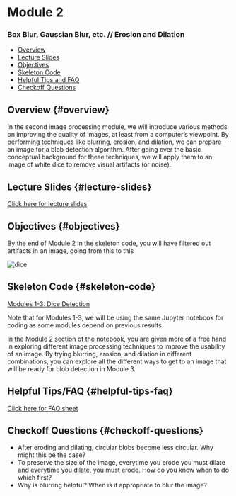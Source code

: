 # Module 2

### Box Blur, Gaussian Blur, etc. // Erosion and Dilation

- [Overview](#overview)
- [Lecture Slides](#lecture-slides)
- [Objectives](#objectives)
- [Skeleton Code](#skeleton-code)
- [Helpful Tips and FAQ](#helpful-tips-faq)
- [Checkoff Questions](#checkoff-questions)

## Overview {#overview}

In the second image processing module, we will introduce various methods on improving the quality of images, at least from a computer’s viewpoint. By performing techniques like blurring, erosion, and dilation, we can prepare an image for a blob detection algorithm. After going over the basic conceptual background for these techniques, we will apply them to an image of white dice to remove visual artifacts (or noise).

## Lecture Slides {#lecture-slides}

[Click here for lecture slides](https://docs.google.com/presentation/d/16VabwJj7FgEXsF_ooGWiYEC7AshbvK_XKuDeHOT2990/edit?usp=drive_link)

## Objectives {#objectives}

By the end of Module 2 in the skeleton code, you will have filtered out artifacts in an image, going from this to this

![dice](images/image2.png)

## Skeleton Code {#skeleton-code}

[Modules 1-3: Dice Detection](https://colab.research.google.com/drive/1enqrfz7Y4wEG6Qgae1qbllJe3fynSznn?usp=sharing)

Note that for Modules 1-3, we will be using the same Jupyter notebook for coding as some modules depend on previous results.

In the Module 2 section of the notebook, you are given more of a free hand in exploring different image processing techniques to improve the usability of an image. By trying blurring, erosion, and dilation in different combinations, you can explore all the different ways to get to an image that will be ready for blob detection in Module 3.

## Helpful Tips/FAQ {#helpful-tips-faq}

[Click here for FAQ sheet](https://docs.google.com/document/u/0/d/1lUnK5WOirf125nsWOR8H8y9OeY6WMU5Oy9NtQBtFl_8/edit)

## Checkoff Questions {#checkoff-questions}

- After eroding and dilating, circular blobs become less circular. Why might this be the case?
- To preserve the size of the image, everytime you erode you must dilate and everytime you dilate, you must erode. How do you know when to do which first?
- Why is blurring helpful? When is it appropriate to blur the image?
